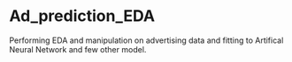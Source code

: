 # Ad_prediction_EDA
Performing EDA and manipulation on advertising data and fitting to Artifical Neural Network and few other model.
